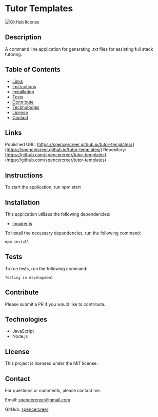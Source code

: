 # Tutor Templates
![GitHub license](https://img.shields.io/badge/license-MIT-blue.svg)

## Description
A command line application for generating .txt files for assisting full stack tutoring.

## Table of Contents
* [Links](#links)
* [Instructions](#instructions) 
* [Installation](#installations) 
* [Tests](#tests)
* [Contribute](#contribute) 
* [Technologies](#technologies)  
* [License](#license)
* [Contact](#contact)

## Links
Published URL: [https://spencercreer.github.io/tutor-templates/](https://spencercreer.github.io/tutor-templates/)
Repository: [https://github.com/spencercreer/tutor-templates](https://github.com/spencercreer/tutor-templates)

## Instructions
To start the application, run npm start

## Installation
This application utilizes the following dependencies:
* [Inquirer.js](https://www.npmjs.com/package/inquirer)

To install the necessary dependencies, run the following command:

  ```
  npm install
  ```
## Tests
To run tests, run the following command:

  ```
  Testing in development
  ```
    
## Contribute
Please submit a PR if you would like to contribute.

## Technologies
 * JavaScript
 * Node.js

## License
This project is licensed under the MIT license.

## Contact
For questions or comments, please contact me.

Email: <a href="mailto: spencercreer@gmail.com" target="_blank">spencercreer@gmail.com</a>

GitHub: [spencercreer](https://github.com/spencercreer/)
